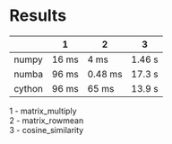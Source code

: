 # Results

|        |    1   |    2   |    3   |
|--------|--------|--------|--------|
| numpy  |  16 ms | 4 ms   | 1.46 s |
| numba  |  96 ms | 0.48 ms| 17.3 s |
| cython |  96 ms | 65 ms  | 13.9 s |

1 - matrix_multiply  
2 - matrix_rowmean  
3 - cosine_similarity